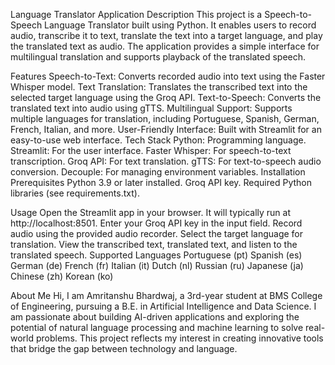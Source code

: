 Language Translator Application
Description
This project is a Speech-to-Speech Language Translator built using Python. It enables users to record audio, transcribe it to text, translate the text into a target language, and play the translated text as audio. The application provides a simple interface for multilingual translation and supports playback of the translated speech.

Features
Speech-to-Text: Converts recorded audio into text using the Faster Whisper model.
Text Translation: Translates the transcribed text into the selected target language using the Groq API.
Text-to-Speech: Converts the translated text into audio using gTTS.
Multilingual Support: Supports multiple languages for translation, including Portuguese, Spanish, German, French, Italian, and more.
User-Friendly Interface: Built with Streamlit for an easy-to-use web interface.
Tech Stack
Python: Programming language.
Streamlit: For the user interface.
Faster Whisper: For speech-to-text transcription.
Groq API: For text translation.
gTTS: For text-to-speech audio conversion.
Decouple: For managing environment variables.
Installation
Prerequisites
Python 3.9 or later installed.
Groq API key.
Required Python libraries (see requirements.txt).

Usage
Open the Streamlit app in your browser. It will typically run at http://localhost:8501.
Enter your Groq API key in the input field.
Record audio using the provided audio recorder.
Select the target language for translation.
View the transcribed text, translated text, and listen to the translated speech.
Supported Languages
Portuguese (pt)
Spanish (es)
German (de)
French (fr)
Italian (it)
Dutch (nl)
Russian (ru)
Japanese (ja)
Chinese (zh)
Korean (ko)

About Me
Hi, I am Amritanshu Bhardwaj, a 3rd-year student at BMS College of Engineering, pursuing a B.E. in Artificial Intelligence and Data Science. I am passionate about building AI-driven applications and exploring the potential of natural language processing and machine learning to solve real-world problems. This project reflects my interest in creating innovative tools that bridge the gap between technology and language.
